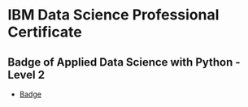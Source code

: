 # IBM Data Science Professional Certificate
## Badge of Applied Data Science with Python - Level 2
* [Badge](https://www.credly.com/badges/829277a7-ddb8-418b-ae31-e46093ffe192)
